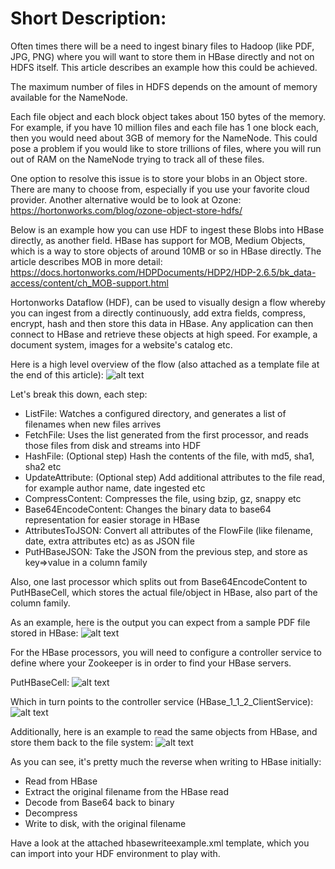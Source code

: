 # Short Description:

Often times there will be a need to ingest binary files to Hadoop (like PDF, JPG, PNG) where you will want to store them in HBase directly and not on HDFS itself. This article describes an example how this could be achieved.


The maximum number of files in HDFS depends on the amount of memory available for the NameNode.

Each file object and each block object takes about 150 bytes of the memory. For example, if you have 10 million files and each file has 1 one block each, then you would need about 3GB of memory for the NameNode. This could pose a problem if you would like to store trillions of files, where you will run out of RAM on the NameNode trying to track all of these files.

One option to resolve this issue is to store your blobs in an Object store. There are many to choose from, especially if you use your favorite cloud provider. Another alternative would be to look at Ozone: https://hortonworks.com/blog/ozone-object-store-hdfs/

Below is an example how you can use HDF to ingest these Blobs into HBase directly, as another field. HBase has support for MOB, Medium Objects, which is a way to store objects of around 10MB or so in HBase directly. The article describes MOB in more detail: https://docs.hortonworks.com/HDPDocuments/HDP2/HDP-2.6.5/bk_data-access/content/ch_MOB-support.html

Hortonworks Dataflow (HDF), can be used to visually design a flow whereby you can ingest from a directly continuously, add extra fields, compress, encrypt, hash and then store this data in HBase. Any application can then connect to HBase and retrieve these objects at high speed. For example, a document system, images for a website's catalog etc.

Here is a high level overview of the flow (also attached as a template file at the end of this article):
![alt text](https://github.com/willie-engelbrecht/HDF-HBase-Stream-Objects/blob/master/HDF-HBase-1.jpg "HDF Flow Design into HBase")


Let's break this down, each step:
* ListFile: Watches a configured directory, and generates a list of filenames when new files arrives
* FetchFile: Uses the list generated from the first processor, and reads those files from disk and streams into HDF
* HashFile: (Optional step) Hash the contents of the file, with md5, sha1, sha2 etc
* UpdateAttribute: (Optional step) Add additional attributes to the file read, for example author name, date ingested etc
* CompressContent: Compresses the file, using bzip, gz, snappy etc
* Base64EncodeContent: Changes the binary data to base64 representation for easier storage in HBase
* AttributesToJSON: Convert all attributes of the FlowFile (like filename, date, extra attributes etc) as as JSON file
* PutHBaseJSON: Take the JSON from the previous step, and store as key=>value in a column family

Also, one last processor which splits out from Base64EncodeContent to PutHBaseCell, which stores the actual file/object in HBase, also part of the column family.

As an example, here is the output you can expect from a sample PDF file stored in HBase:
![alt text](https://github.com/willie-engelbrecht/HDF-HBase-Stream-Objects/blob/master/HDF-HBase-5.JPG "Viewing HBase")


For the HBase processors, you will need to configure a controller service to define where your Zookeeper is in order to find your HBase servers.

PutHBaseCell:
![alt text](https://github.com/willie-engelbrecht/HDF-HBase-Stream-Objects/blob/master/HDF-HBase-3.jpg "Configuring PutHBaseCell")


Which in turn points to the controller service (HBase_1_1_2_ClientService):
![alt text](https://github.com/willie-engelbrecht/HDF-HBase-Stream-Objects/blob/master/HDF-HBase-2.jpg "Configuring HBase Controller Service")


Additionally, here is an example to read the same objects from HBase, and store them back to the file system:
![alt text](https://github.com/willie-engelbrecht/HDF-HBase-Stream-Objects/blob/master/HDF-HBase-4.jpg "Reading back from HBase")


As you can see, it's pretty much the reverse when writing to HBase initially:
* Read from HBase
* Extract the original filename from the HBase read
* Decode from Base64 back to binary
* Decompress
* Write to disk, with the original filename

Have a look at the attached hbasewriteexample.xml template, which you can import into your HDF environment to play with.
